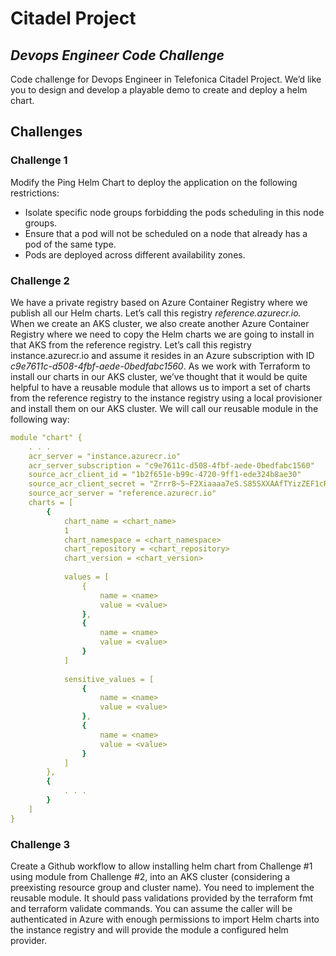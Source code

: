 # Citadel Project
## _Devops Engineer Code Challenge_
Code challenge for Devops Engineer in Telefonica Citadel Project. We’d like you to design and develop a playable demo to create and deploy a helm chart.

## Challenges
### Challenge 1
Modify the Ping Helm Chart to deploy the application on the following restrictions:

- Isolate specific node groups forbidding the pods scheduling in this node groups.
- Ensure that a pod will not be scheduled on a node that already has a pod of the same type.
- Pods are deployed across different availability zones.

### Challenge 2
We have a private registry based on Azure Container Registry where we publish all our Helm charts. Let’s call this registry _reference.azurecr.io._
When we create an AKS cluster, we also create another Azure Container Registry where we need to copy the Helm charts we are going to install in that AKS from the reference registry. Let’s call this registry instance.azurecr.io and assume it resides in an Azure subscription with ID _c9e7611c-d508-4fbf-aede-0bedfabc1560_.
As we work with Terraform to install our charts in our AKS cluster, we’ve thought that it would be quite helpful to have a reusable module that allows us to import a set of charts from the reference registry to the instance registry using a local provisioner and install them on our AKS cluster.
We will call our reusable module in the following way:

```yml
module "chart" {
    . . .
    acr_server = "instance.azurecr.io"
    acr_server_subscription = "c9e7611c-d508-4fbf-aede-0bedfabc1560"
    source_acr_client_id = "1b2f651e-b99c-4720-9ff1-ede324b8ae30"
    source_acr_client_secret = "Zrrr8~5~F2Xiaaaa7eS.S85SXXAAfTYizZEF1cRp"
    source_acr_server = "reference.azurecr.io"
    charts = [
        {
            chart_name = <chart_name>
            1
            chart_namespace = <chart_namespace>
            chart_repository = <chart_repository>
            chart_version = <chart_version>
            
            values = [
                {
                    name = <name>
                    value = <value>
                },
                {
                    name = <name>
                    value = <value>
                }
            ]
            
            sensitive_values = [
                {
                    name = <name>
                    value = <value>
                },
                {
                    name = <name>
                    value = <value>
                }
            ]
        },
        {
            . . .
        }
    ]
}
```

### Challenge 3
Create a Github workflow to allow installing helm chart from Challenge #1 using module from Challenge #2, into an AKS cluster (considering a preexisting resource group and cluster name).
You need to implement the reusable module. It should pass validations provided by the terraform fmt and terraform validate commands.
You can assume the caller will be authenticated in Azure with enough permissions to import Helm charts into the instance registry and will provide the module a configured helm provider.